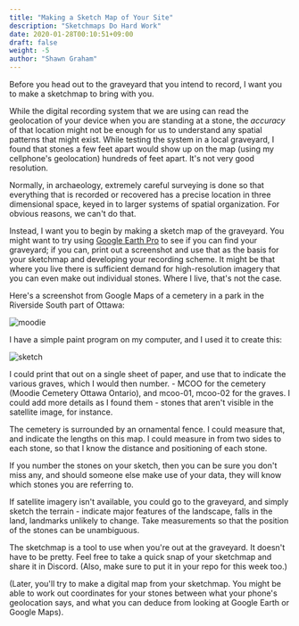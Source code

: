 ```yaml
---
title: "Making a Sketch Map of Your Site"
description: "Sketchmaps Do Hard Work"
date: 2020-01-28T00:10:51+09:00
draft: false
weight: -5
author: "Shawn Graham"
---
```

Before you head out to the graveyard that you intend to record, I want you to make a sketchmap to bring with you.

While the digital recording system that we are using can read the geolocation of your device when you are standing at a stone, the _accuracy_ of that location might not be enough for us to understand any spatial patterns that might exist. While testing the system in a local graveyard, I found that stones a few feet apart would show up on the map (using my cellphone's geolocation) hundreds of feet apart. It's not very good resolution.

Normally, in archaeology, extremely careful surveying is done so that everything that is recorded or recovered has a precise location in three dimensional space, keyed in to larger systems of spatial organization. For obvious reasons, we can't do that.

Instead, I want you to begin by making a sketch map of the graveyard. You might want to try using [Google Earth Pro](https://www.google.com/earth/versions/#earth-pro) to see if you can find your graveyard; if you can, print out a screenshot and use that as the basis for your sketchmap and developing your recording scheme. It might be that where you live there is sufficient demand for high-resolution imagery that you can even make out individual stones. Where I live, that's not the case.

Here's a screenshot from Google Maps of a cemetery in a park in the Riverside South part of Ottawa:

![moodie](/images/graveyards/moodie-graveyard.png)

I have a simple paint program on my computer, and I used it to create this:

![sketch](/images/graveyards/moodie-graveyard-sketch.png)

I could print that out on a single sheet of paper, and use that to indicate the various graves, which I would then number. - MCOO for the cemetery (Moodie Cemetery Ottawa Ontario), and mcoo-01, mcoo-02 for the graves. I could add more details as I found them - stones that aren't visible in the satellite image, for instance.

The cemetery is surrounded by an ornamental fence. I could measure that, and indicate the lengths on this map. I could measure in from two sides to each stone, so that I know the distance and positioning of each stone.

If you number the stones on your sketch, then you can be sure you don't miss any, and should someone else make use of your data, they will know which stones you are referring to.

If satellite imagery isn't available, you could go to the graveyard, and simply sketch the terrain - indicate major features of the landscape, falls in the land, landmarks unlikely to change. Take measurements so that the position of the stones can be unambiguous.

The sketchmap is a tool to use when you're out at the graveyard. It doesn't have to be pretty. Feel free to take a quick snap of your sketchmap and share it in Discord. (Also, make sure to put it in your repo for this week too.)

(Later, you'll try to make a digital map from your sketchmap. You might be able to work out coordinates for your stones between what your phone's geolocation says, and what you can deduce from looking at Google Earth or Google Maps).
